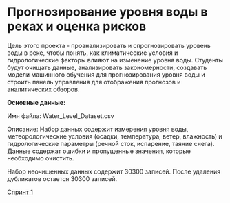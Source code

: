 # Прогнозирование уровня воды в реках и оценка рисков

Цель этого проекта - проанализировать и спрогнозировать уровень воды в реке, чтобы понять, как
климатические условия и гидрологические факторы влияют на изменение уровня воды. Студенты будут
очищать данные, анализировать закономерности, создавать модели машинного обучения для
прогнозирования уровня воды и строить панель управления для отображения прогнозов
и аналитических обзоров.

**Основные данные:**

Имя файла: Water_Level_Dataset.csv

Описание: Набор данных содержит измерения уровня воды, метеорологические условия (осадки,
температура, ветер, влажность) и гидрологические параметры (речной сток, испарение, таяние снега).
Данные содержат ошибки и пропущенные значения, которые необходимо очистить.

Набор неочищенных данных содержит 30300 записей. После удаления дубликатов остается 30300 записей.

[Спринт 1](sprint-1.md)
